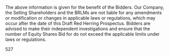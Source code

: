 The above information is given for the benefit of the Bidders. Our Company, the Selling Shareholders and the BRLMs are not liable for any amendments or modification or changes in applicable laws or regulations, which may occur after the date of this Draft Red Herring Prospectus. Bidders are advised to make their independent investigations and ensure that the number of Equity Shares Bid for do not exceed the applicable limits under laws or regulations.

527